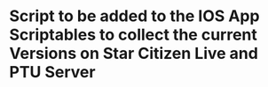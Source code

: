 # Script to be added to the IOS App Scriptables to collect the current Versions on Star Citizen Live and PTU Server
